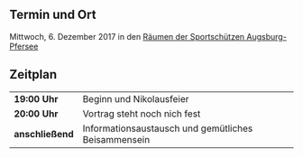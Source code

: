 ## Termin und Ort
Mittwoch, 6. Dezember 2017 in den [Räumen der Sportschützen Augsburg-Pfersee](/Treffen/Treffpunkt/)

## Zeitplan
|||
|-|-|
|__19:00 Uhr__|Beginn und Nikolausfeier|
|__20:00 Uhr__|Vortrag steht noch nich fest|
|__anschließend__|Informationsaustausch und gemütliches Beisammensein|
